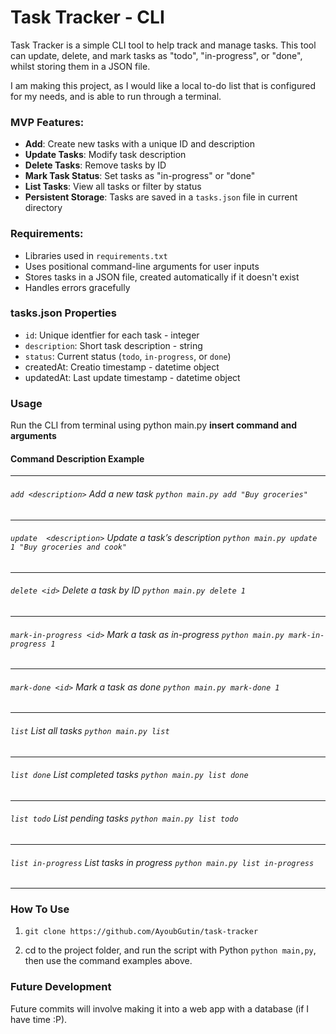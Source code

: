 # Task Tracker - CLI

Task Tracker is a simple CLI tool to help track and manage tasks. This tool can update, delete, and mark tasks as "todo", "in-progress", or "done", whilst storing them in a JSON file. 

I am making this project, as I would like a local to-do list that is configured for my needs, and is able to run through a terminal.

### MVP Features:
- **Add**: Create new tasks with a unique ID and description
- **Update Tasks**: Modify task description
- **Delete Tasks**: Remove tasks by ID
- **Mark Task Status**: Set tasks as "in-progress" or "done"
- **List Tasks**: View all tasks or filter by status
- **Persistent Storage**: Tasks are saved in a `tasks.json` file in current directory

### Requirements:
- Libraries used in `requirements.txt`
- Uses positional command-line arguments for user inputs
- Stores tasks in a JSON file, created automatically if it doesn't exist
- Handles errors gracefully

### tasks.json Properties
- `id`: Unique identfier for each task - integer
- `description`: Short task description - string
- `status`: Current status (`todo`, `in-progress`, or `done`)
- createdAt: Creatio timestamp - datetime object
- updatedAt: Last update timestamp - datetime object

### Usage
Run the CLI from terminal using python main.py **insert command and arguments**

#### Command	Description	Example
---
###### `add <description>` Add a new task `python main.py add "Buy groceries"`
---
###### `update  <description>`	Update a task’s description	`python main.py update 1 "Buy groceries and cook"`
---
###### `delete <id>` Delete a task by ID `python main.py delete 1`
---
###### `mark-in-progress <id>` Mark a task as in-progress `python main.py mark-in-progress 1`
---
###### `mark-done <id>`	Mark a task as done	`python main.py mark-done 1`
---
###### `list` List all tasks	`python main.py list`
---
###### `list done` List completed tasks	`python main.py list done`
---
###### `list todo` List pending tasks `python main.py list todo`
---
###### `list in-progress` List tasks in progress `python main.py list in-progress`
---


### How To Use
1) `git clone https://github.com/AyoubGutin/task-tracker`

2) cd to the project folder, and run the script with Python `python main,py`, then use the command examples above.


### Future Development
Future commits will involve making it into a web app with a database (if I have time :P). 

